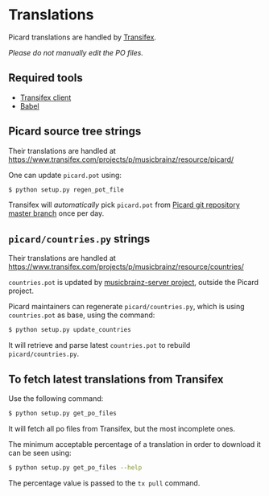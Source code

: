 Translations
============

Picard translations are handled by [Transifex](https://www.transifex.com).

_Please do not manually edit the PO files._

Required tools
--------------

* [Transifex client](http://support.transifex.com/customer/portal/topics/440187-transifex-client/articles)
* [Babel](http://babel.pocoo.org/)


Picard source tree strings
--------------------------

Their translations are handled at https://www.transifex.com/projects/p/musicbrainz/resource/picard/

One can update `picard.pot` using:
```bash
$ python setup.py regen_pot_file
```

Transifex will _automatically_ pick `picard.pot` from [Picard git repository master branch](https://github.com/musicbrainz/picard/tree/master) once per day.


`picard/countries.py` strings
-----------------------------

Their translations are handled at https://www.transifex.com/projects/p/musicbrainz/resource/countries/

`countries.pot` is updated by [musicbrainz-server project](https://bitbucket.org/metabrainz/musicbrainz-server/), outside the Picard project.

Picard maintainers can regenerate `picard/countries.py`, which is using `countries.pot` as base, using the command:
```bash
$ python setup.py update_countries
```
It will retrieve and parse latest `countries.pot` to rebuild `picard/countries.py`.


To fetch latest translations from Transifex
-------------------------------------------

Use the following command:

```bash
$ python setup.py get_po_files
```

It will fetch all po files from Transifex, but the most incomplete ones.

The minimum acceptable percentage of a translation in order to download it can be seen using:
```bash
$ python setup.py get_po_files --help
```
The percentage value is passed to the `tx pull` command.
